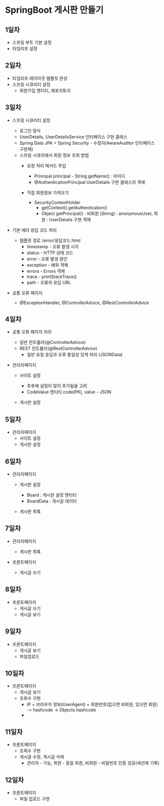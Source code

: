 # SpringBoot 게시판 만들기

## 1일차
* 스프링 부트 기본 설정
* 타임리프 설정

## 2일차
* 타임리프 레이아웃 템플릿 완성
* 스프링 시큐리티 설정
  - 회원가입 엔티티, 레포지토리

## 3일차
* 스프링 시큐리티 설정
  - 로그인 양식
  - UserDetails, UserDetailsService 인터페이스 구현 클래스
  - Spring Data JPA + Spring Security -  수정자(AwareAuditor 인터페이스 구현체)
  - 스프링 시큐리에서 회원 정보 조회 방법
    - 요청 처리 메서드 주입
      - Principal principal  - String getName() : 아이디
      - @AuthenticationPrincipal UserDetails 구현 클래스의 객체

    - 직접 회원정보 가져오기
      - SecurityContextHolder
        - getContext().getAuthentication()
        -  Object getPrincipal() : 비회원 (String) : anonymousUser, 회원 : UserDetails 구현 객체

* 기본 에러 응답 코드 처리
  - 템플릿 경로 /error/응답코드.html
    - timestamp - 오류 발생 시각
    - status - HTTP 상태 코드
    - error - 오류 발생 원인
    - exception - 예외 객체
    - errors - Errors 객체
    - trace - printStackTrace()
    - path - 오류의 유입 URL

* 공통 오류 페이지
  - @ExceptionHandler, @ControllerAdvice, @RestControllerAdvice

## 4일차
* 공통 오류 페이지 처리
  - 일반 컨트롤러(@ControllerAdvice)
  - REST 컨트롤러(@RestControllerAdvice)
    - 일반 요청 응답과 오류 통일성 있게 처리 (JSONData)

* 관리자페이지
  - 사이트 설정
    - 추후에 설정이 많이 추가됨을 고려
    - CodeValue 엔티티  code(PK), value - JSON

  - 게시판 설정

## 5일차
* 관리자페이지
  - 사이트 설정
  - 게시판 설정

## 6일차
* 관리자페이지
  - 게시판 설정
    - Board : 게시판 설정 엔티티
    - BoardData : 게시글 데이터

  - 게시판 목록

## 7일차
* 관리자페이지
  - 게시판 목록

* 프론트페이지
  - 게시글 쓰기

## 8일차
* 프론트페이지
  - 게시글 쓰기
  - 게시글 보기

## 9일차
* 프론트페이지
  - 게시글 보기
  - 파일업로드

## 10일차
* 프론트페이지
  - 게시글 보기
  - 조회수 구현
    - IP + 브라우저 정보(UserAgent) + 회원번호(없으면 비회원, 있으면 회원) -> hashcode -> Objects.hashcode
    - 
## 11일차
* 프론트페이지
  - 조회수 구현
  - 게시글 수정, 게시글 삭제
    - 관리자 - 가능, 회원 - 동일 회원, 비회원 - 비밀번호 인증 성공(세션에 기록)

## 12일차
* 프론트페이지
  - 파일 업로드 구현

